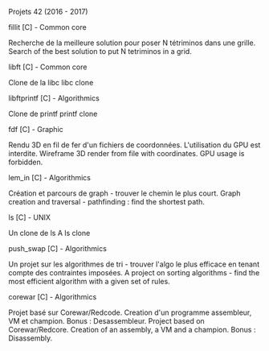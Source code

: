 Projets 42 (2016 - 2017)

fillit [C] - Common core

Recherche de la meilleure solution pour poser N tétriminos dans une grille.
Search of the best solution to put N tetriminos in a grid.

libft [C] - Common core

Clone de la libc
libc clone

libftprintf [C] - Algorithmics

Clone de printf
printf clone

fdf [C] - Graphic

Rendu 3D en fil de fer d'un fichiers de coordonnées. L'utilisation du GPU est interdite.
Wireframe 3D render from file with coordinates. GPU usage is forbidden.

lem_in [C] - Algorithmics

Création et parcours de graph - trouver le chemin le plus court.
Graph creation and traversal - pathfinding : find the shortest path.

ls [C] - UNIX

Un clone de ls
A ls clone

push_swap [C] - Algorithmics

Un projet sur les algorithmes de tri - trouver l'algo le plus efficace en tenant compte des contraintes imposées.
A project on sorting algorithms - find the most efficient algorithm with a given set of rules.

corewar [C] - Algorithmics

Projet basé sur Corewar/Redcode. Creation d'un programme assembleur, VM et champion.
Bonus : Desassembleur.
Project based on Corewar/Redcore. Creation of an assembly, a VM and a champion.
Bonus : Disassembly.
